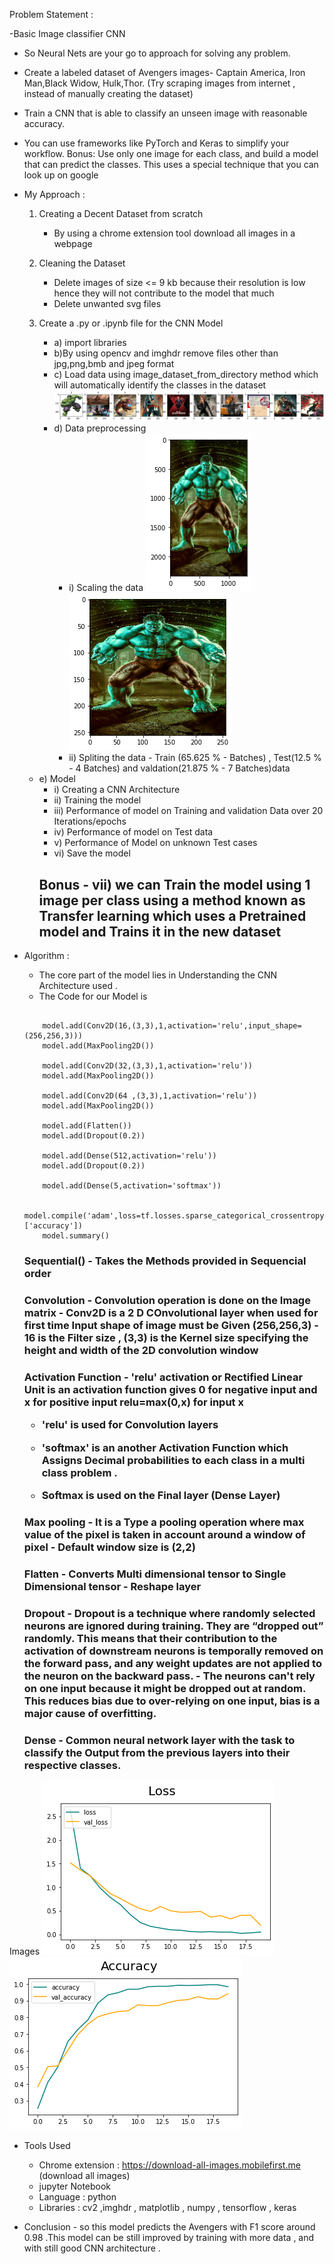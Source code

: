 Problem Statement :

-Basic Image classifier CNN
- So Neural Nets are your go to approach for solving any problem.
- Create a labeled dataset of Avengers images- Captain America, Iron
Man,Black Widow, Hulk,Thor. (Try scraping images from internet , instead of
manually creating the dataset)
- Train a CNN that is able to classify an unseen image with reasonable accuracy.
- You can use frameworks like PyTorch and Keras to simplify your workflow.
Bonus: Use only one image for each class, and build a model that can predict the
classes. This uses a special technique that you can look up on google

- My Approach :
  
  1. Creating a Decent Dataset from scratch 

     - By using a chrome extension tool download all images in a webpage

  2. Cleaning the Dataset

     - Delete images of size <= 9 kb because their resolution is low hence they will not contribute to the model that much 
     - Delete unwanted svg files 


  3. Create a .py or .ipynb file for the CNN Model
     
     - a) import libraries 
     - b)By using opencv and imghdr remove files other than jpg,png,bmb and jpeg format
     - c) Load data using image_dataset_from_directory method which will automatically identify the classes in the dataset 
     ![Avngers with class 0 , 1 ,2 ,3 ,4 ](readme_img/im1.png)
     - d) Data preprocessing 
         - i) Scaling the data 
                    ![Before](readme_img/b_sc.png)                    ![After](readme_img/a_sc.png)
         - ii) Spliting the data
               - Train (65.625 % - Batches) ,          Test(12.5 % - 4 Batches) and 
               valdation(21.875 % - 7 Batches)data
    - e) Model
         - i) Creating a CNN Architecture 
         - ii) Training the model
         - iii) Performance of model on Training and validation Data over 20 Iterations/epochs
         - iv) Performance of model on Test data
         - v) Performance of Model on unknown Test cases
         - vi) Save the model
         <h2> Bonus
         - vii) we can Train the model using 1 image per class using a method known as Transfer learning which uses a Pretrained model and Trains it in the new dataset 


- Algorithm :
    
    - The core part of the model lies in Understanding the CNN Architecture used .
    - The Code for our Model is 
    ``` model=Sequential()

        model.add(Conv2D(16,(3,3),1,activation='relu',input_shape=(256,256,3)))
        model.add(MaxPooling2D())

        model.add(Conv2D(32,(3,3),1,activation='relu'))
        model.add(MaxPooling2D())

        model.add(Conv2D(64 ,(3,3),1,activation='relu'))
        model.add(MaxPooling2D())

        model.add(Flatten())
        model.add(Dropout(0.2))

        model.add(Dense(512,activation='relu'))
        model.add(Dropout(0.2))

        model.add(Dense(5,activation='softmax'))

        model.compile('adam',loss=tf.losses.sparse_categorical_crossentropy,metrics=['accuracy'])
        model.summary()
    ```
    <h3>Sequential()
    - Takes the Methods provided in Sequencial order

    <h3>Convolution
    - Convolution operation is done on the Image matrix  
    - Conv2D is a 2 D COnvolutional layer when used for first time Input shape of image must be Given (256,256,3)
    -  16 is the Filter size  , (3,3) is the Kernel    size specifying the height and width of the 2D convolution window

    <h3>Activation Function
    - 'relu' activation or Rectified Linear Unit is an activation function gives 0 for negative input and 
                              x for positive input 
        relu=max(0,x) for input x 

    - 'relu' is used for Convolution layers

    -  'softmax' is an another Activation Function which Assigns Decimal probabilities to each class in a multi class problem .
    - Softmax is used on the Final layer (Dense Layer) 

    <h3>Max pooling
    - It is a Type a pooling operation where max value of the pixel is taken in account around a window of pixel
    - Default window size is  (2,2)
     
    <h3>Flatten
    - Converts Multi dimensional tensor to Single Dimensional tensor
    - Reshape layer

    <h3>Dropout
    -  Dropout is a technique where randomly selected neurons are ignored during training. They are “dropped out” randomly. This means that their contribution to the activation of downstream neurons is temporally removed on the forward pass, and any weight updates are not applied to the neuron on the backward pass.
    - The neurons can't rely on one input because it might be dropped out at random. This reduces bias due to over-relying on one input, bias is a major cause of overfitting.

    <h3>Dense
    - Common neural network layer with the task to classify the Output from the previous layers into their respective classes.


 Images
      ![Loss](readme_img/loss.png)      ![Accuracy](readme_img/accuracy.png)
      
      


- Tools Used
    
    - Chrome extension : https://download-all-images.mobilefirst.me (download all images)
    - jupyter Notebook
    - Language : python
    - Libraries : cv2 ,imghdr , matplotlib , numpy , tensorflow , keras
    
- Conclusion
       - so this model predicts the Avengers with  F1 score around 0.98 .This model can be still improved by  training with more data , and with still good CNN architecture .

